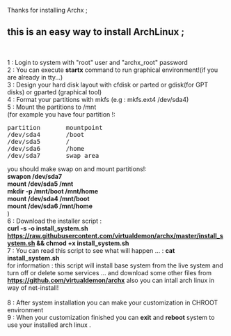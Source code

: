 Thanks for installing Archx ;<br/>

<h2>this is an easy way to install ArchLinux ;</h2><br/>

1 : Login to system with "root" user and "archx_root" password <br/>
2 : You can execute <b>startx</b> command to run graphical environment!(if you are already in tty...) <br/>
3 : Design your hard disk layout with cfdisk or parted or gdisk(for GPT disks) or gparted (graphical tool)<br/> 
4 : Format your partitions with mkfs (e.g : mkfs.ext4 /dev/sda4) <br/>
5 : Mount the partitions to /mnt<br/> 
(for example you have four partition !:<br/>
<pre>
partition       mountpoint
/dev/sda4       /boot
/dev/sda5       /
/dev/sda6       /home
/dev/sda7       swap area
</pre>
you should make swap on and mount partitions!:<br/>
<b>swapon /dev/sda7</b><br/>
<b>mount /dev/sda5 /mnt</b><br/>
<b>mkdir -p /mnt/boot /mnt/home</b><br/>
<b>mount /dev/sda4 /mnt/boot</b><br/>
<b>mount /dev/sda6 /mnt/home</b><br/>
)<br/>
6 : Download the installer script :<br/> 
<b>curl -s -o install_system.sh https://raw.githubusercontent.com/virtualdemon/archx/master/install_system.sh && chmod +x install_system.sh
</b><br/> 
7 : You can read this script to see what will happen ... : <b> cat install_system.sh </b><br/>
for information : this script will install base system from the live system and turn off or delete some services ... and download some other files from <b>https://github.com/virtualdemon/archx</b> also you can intall arch linux in way of net-install! <br/><br/>
8 : After system installation you can make your customization in CHROOT environment <br/>
9 : When your customization finished you can <b>exit</b> and <b>reboot</b> system to use your installed arch linux .
